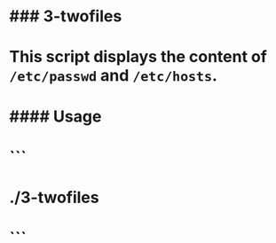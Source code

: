 # ### 3-twofiles
# This script displays the content of `/etc/passwd` and `/etc/hosts`.
# #### Usage
# ```
# ./3-twofiles
# ```
